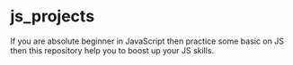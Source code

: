 # js_projects
If you are absolute beginner in JavaScript then practice some basic on JS then this repository help you to boost up your JS skills.
